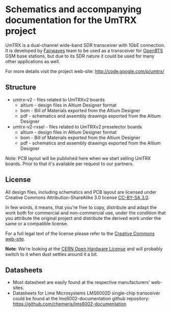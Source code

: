 Schematics and accompanying documentation for the UmTRX project
===============================================================

UmTRX is a dual-channel wide-band SDR transceiver with 1GbE connection. It is developed by [Fairwaves] team to be used as a transceiver for [OpenBTS] GSM base stations, but due to its SDR nature it could be used for many other applications as well.

For more details visit the project web-site: http://code.google.com/p/umtrx/

[Fairwaves]: http://www.fairwaves.ru/
[OpenBTS]: https://wush.net/trac/rangepublic/

Structure
---------

- umtrx-v2 - files related to UmTRXv2 boards
  - altium - design files in Altium Designer format
  - bom - Bill of Materials exported from the Altium Designer
  - pdf - schematics and assembly drawings exported from the Altium Designer
- umtrx-v2-rxsel - files related to UmTRXv2 preselector boards
  - altium - design files in Altium Designer format
  - bom - Bill of Materials exported from the Altium Designer
  - pdf - schematics and assembly drawings exported from the Altium Designer

Note: PCB layout will be published here when we start selling UmTRX boards. Prior to that it's available per request to our partners.

License
-------

All design files, including schematics and PCB layout are licensed under Creative Commons Attribution-ShareAlike 3.0 license [CC-BY-SA 3.0].

In few words, it means, that you're free to copy, distribute and adapt the work both for commercial and non-commercial use, under the condition that you attribute the original project and distribute the derived work under the same or a compatible license.

For a full legal text of the license please refer to the [Creative Commons web-site][CC-BY-SA 3.0].

**Note**: We're looking at the [CERN Open Hardware License][OHL] and will probably switch to it when dust settles around it a bit.


[CC-BY-SA 3.0]: http://creativecommons.org/licenses/by-sa/3.0/
[OHL]: http://www.ohwr.org/projects/cernohl/wiki/

Datasheets
----------

* Most datasheet are easily found at the respective manufacturers' web-sites.
* Datasheets for Lime Microsystems LMS6002D single-chip transceiver could be found at the lms6002-documentation github repository: https://github.com/chemeris/lms6002-documentation
